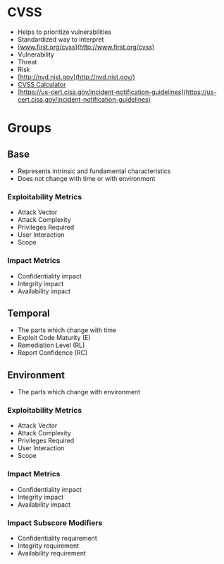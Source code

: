 # CVSS
- Helps to prioritize vulnerabilities
- Standardized way to interpret
- [www.first.org/cvss](http://www.first.org/cvss)
- Vulnerability
- Threat
- Risk
- [http://nvd.nist.gov](http://nvd.nist.gov/)
- [CVSS Calculator](http://nvd.nist.gov/cvss.cfm)
- [https://us-cert.cisa.gov/incident-notification-guidelines](https://us-cert.cisa.gov/incident-notification-guidelines)
# Groups
## Base
- Represents intrinsic and fundamental characteristics
- Does not change with time or with environment
### Exploitability Metrics
- Attack Vector
- Attack Complexity
- Privileges Required
- User Interaction
- Scope
### Impact Metrics
- Confidentiality impact
- Integrity impact
- Availability impact
## Temporal
- The parts which change with time
- Exploit Code Maturity (E)
- Remediation Level (RL)
- Report Confidence (RC)
## Environment
- The parts which change with environment
### Exploitability Metrics
- Attack Vector
- Attack Complexity
- Privileges Required
- User Interaction
- Scope
### Impact Metrics
- Confidentiality impact
- Integrity impact
- Availability impact
### Impact Subscore Modifiers
- Confidentiality requirement
- Integrity requirement
- Availability requirement